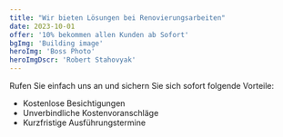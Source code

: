 ```yaml
---
title: "Wir bieten Lösungen bei Renovierungsarbeiten"
date: 2023-10-01
offer: '10% bekommen allen Kunden ab Sofort'
bgImg: 'Building image'
heroImg: 'Boss Photo'
heroImgDscr: 'Robert Stahovyak'
---
```


Rufen Sie einfach uns an und sichern Sie sich sofort folgende Vorteile:

- Kostenlose Besichtigungen
- Unverbindliche Kostenvoranschläge
- Kurzfristige Ausführungstermine
